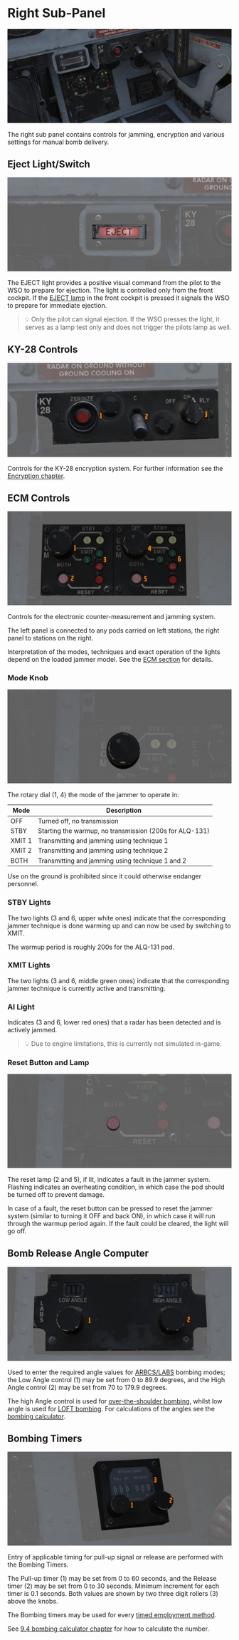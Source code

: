 # Right Sub-Panel

![wso_right_sub](../../img/wso_right_sub_panel.jpg)

The right sub panel contains controls for jamming, encryption and various
settings for manual bomb delivery.

## Eject Light/Switch

![wso_eject_light](../../img/wso_eject_light.jpg)

The EJECT light provides a positive visual command from the pilot to the WSO to
prepare for ejection. The light is controlled only from the front cockpit. If
the [EJECT lamp](../../systems/emergency.md#eject-light) in the front cockpit is
pressed it signals the WSO to prepare for immediate ejection.

> 💡 Only the pilot can signal ejection. If the WSO presses the light, it serves
> as a lamp test only and does not trigger the pilots lamp as well.

## KY-28 Controls

![wso_ky_28](../../img/wso_ky_28_control_panel.jpg)

Controls for the KY-28 encryption system. For further information see the
[Encryption chapter](../../systems/nav_com/encryption.md).

## ECM Controls

![ecm](../../img/wso_ecm_control_panel.jpg)

Controls for the electronic counter-measurement and jamming system.

The left panel is connected to any pods carried on left stations, the right
panel to stations on the right.

Interpretation of the modes, techniques and exact operation of the lights depend
on the loaded jammer model. See the
[ECM section](../../systems/defensive_systems/ecm.md) for details.

### Mode Knob

![ecm](../../img/wso_ecm_mode_knob.jpg)

The rotary dial (1, 4) the mode of the jammer to operate in:

| Mode   | Description                                             |
| ------ | ------------------------------------------------------- |
| OFF    | Turned off, no transmission                             |
| STBY   | Starting the warmup, no transmission (200s for ALQ-131) |
| XMIT 1 | Transmitting and jamming using technique 1              |
| XMIT 2 | Transmitting and jamming using technique 2              |
| BOTH   | Transmitting and jamming using technique 1 and 2        |

Use on the ground is prohibited since it could otherwise endanger personnel.

### STBY Lights

The two lights (3 and 6, upper white ones) indicate that the corresponding
jammer technique is done warming up and can now be used by switching to XMIT.

The warmup period is roughly 200s for the ALQ-131 pod.

### XMIT Lights

The two lights (3 and 6, middle green ones) indicate that the corresponding
jammer technique is currently active and transmitting.

### AI Light

Indicates (3 and 6, lower red ones) that a radar has been detected and is
actively jammed.

> 💡 Due to engine limitations, this is currently not simulated in-game.

### Reset Button and Lamp

![ecm](../../img/wso_ecm_reset_button.jpg)

The reset lamp (2 and 5), if lit, indicates a fault in the jammer system.
Flashing indicates an overheating condition, in which case the pod should be
turned off to prevent damage.

In case of a fault, the reset button can be pressed to reset the jammer system
(similar to turning it OFF and back ON), in which case it will run through the
warmup period again. If the fault could be cleared, the light will go off.

## Bomb Release Angle Computer

![wso_labs_angle](../../img/wso_release_angle.jpg)

Used to enter the required angle values for
[ARBCS/LABS](../../systems/weapon_systems/arbcs.md) bombing modes; the Low Angle
control (<num>1</num>) may be set from 0 to 89.9 degrees, and the High Angle
control (<num>2</num>) may be set from 70 to 179.9 degrees.

The high Angle control is used for
[over-the-shoulder bombing,](../../stores/air_to_ground/bombs/employment/lofting_tossing.md#instantaneous-over-the-shoulder---inst-os)
whilst low angle is used for
[LOFT bombing](../../stores/air_to_ground/bombs/employment/lofting_tossing.md#loft).
For calculations of the angles see the
[bombing calculator](../../dcs/bombing_computer.md).

## Bombing Timers

![wso_release_timers](../../img/wso_bombing_timer.jpg)

Entry of applicable timing for pull-up signal or release are performed with the
Bombing Timers.

The Pull-up timer (<num>1</num>) may be set from 0 to 60 seconds, and the
Release timer (<num>2</num>) may be set from 0 to 30 seconds. Minimum increment
for each timer is 0.1 seconds. Both values are shown by two three digit rollers
(<num>3</num>) above the knobs.

The Bombing timers may be used for every
[timed employment method](../../stores/air_to_ground/bombs/employment/overview.md).

See [9.4 bombing calculator chapter](../../dcs/bombing_computer.md) for how to
calculate the number.
